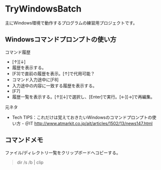 # TryWindowsBatch

主にWindows環境で動作するプログラムの練習用プロジェクトです。

## Windowsコマンドプロンプトの使い方

コマンド履歴
- [↑][↓]
 - 履歴を表示する。
 - [F3]で直前の履歴を表示。[↑]で代用可能？
- コマンド入力途中に[F8]
 - 入力途中の内容に一致する履歴を表示する。
- [F7]
 - 履歴一覧を表示する。[↑][↓]で選択し、[Enter]で実行。[←][→]で再編集。

元ネタ
- Tech TIPS：これだけは覚えておきたいWindowsのコマンドプロンプトの使い方 - ＠IT http://www.atmarkit.co.jp/ait/articles/1502/13/news147.html


## コマンドメモ

ファイル/ディレクトリ一覧をクリップボードへコピーする。
>dir /s /b | clip

